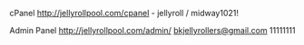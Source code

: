 cPanel
http://jellyrollpool.com/cpanel -
jellyroll /
midway1021!

Admin Panel
http://jellyrollpool.com/admin/
bkjellyrollers@gmail.com
11111111
